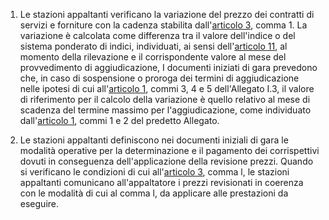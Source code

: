 1. Le stazioni appaltanti verificano la variazione del prezzo dei contratti di servizi e forniture con la cadenza stabilita dall'[articolo 3](/index.html?article=allegato-2.2-bis-articolo-3&version=2), comma 1. La variazione è calcolata come differenza tra il valore dell'indice o del sistema ponderato di indici, individuati, ai sensi dell'[articolo 11](/index.html?article=allegato-2.2-bis-articolo-11&version=2), al momento della rilevazione e il corrispondente valore al mese del provvedimento di aggiudicazione, I documenti iniziati di gara prevedono che, in caso di sospensione o proroga dei termini di aggiudicazione nelle ipotesi di cui all'[articolo 1](/index.html?article=allegato-1.3-articolo-1&version=2), commi 3, 4 e 5 dell'Allegato I.3, il valore di riferimento per il calcolo della variazione è quello relativo al mese di scadenza del termine massimo per l'aggiudicazione, come individuato dall'[articolo 1](/index.html?article=allegato-1.3-articolo-1&version=2), commi 1 e 2 del predetto Allegato.

2. Le stazioni appaltanti definiscono nei documenti iniziali di gara le modalità operative per la determinazione e il pagamento dei corrispettivi dovuti in conseguenza dell'applicazione della revisione prezzi. Quando si verificano le condizioni di cui all'[articolo 3](/index.html?article=allegato-2.2-bis-articolo-3&version=2), comma l, le stazioni appaltanti comunicano all'appaltatore i prezzi revisionati in coerenza con le modalità di cui al comma l, da applicare alle prestazioni da eseguire.
